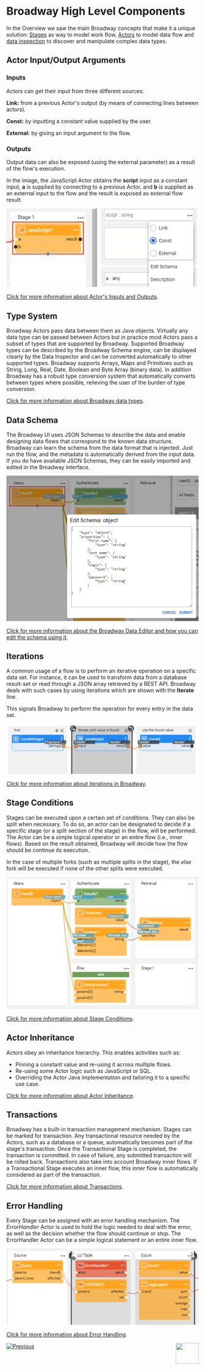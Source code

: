 # Broadway High Level Components


In the Overview we saw the main Broadway concepts that make it a unique solution:
[Stages](19_broadway_flow_stages.md) as way to model work flow, [Actors](03_broadway_actor.md) to model data flow and [data inspection](27_broadway_data_inspection.md) to
discover and manipulate complex data types.

## Actor Input/Output Arguments

### Inputs 

Actors can get their input from three different sources:

**Link:** from a previous Actor's output (by means of connecting lines between actors).

**Const:** by inputting a constant value supplied by the user.

**External:** by giving an input argument to the flow.


### Outputs 

Output data can also be exposed (using the external parameter) as a result of the flow's execution. 

In the image, the JavaScript Actor obtains the **script** input as a constant input, **a** is supplied by connecting to a previous Actor, and **b** is supplied as an external input to the flow and the result is exposed as external flow result.

![image](images/input-output-args.PNG)

[Click for more information about Actor's Inputs and Outputs](03_broadway_actor_window.md#actors-inputs-and-outputs).

## Type System

Broadway Actors pass data between them as Java objects. Virtually any data type can be passed between Actors but in practice most Actors pass a subset of types that are supported by Broadway.  Supported Broadway types can be described by the Broadway Schema engine, can be displayed clearly by the Data Inspector and can be converted automatically to other supported types.
Broadway supports Arrays, Maps and Primitives such as String, Long, Real, Date, Boolean and Byte Array (binary data).
In addition Broadway has a robust type conversion system that automatically converts between types where possible, relieving the user of the burden of type conversion.

[Click for more information about Broadway data types](05_data_types.md#data-types-in-broadway).

## Data Schema

The Broadway UI uses JSON Schemas to describe the data and enable designing data flows that correspond to the known data structure.
Broadway can learn the schema from the data format that is injected. 
Just run the flow, and the metadata is automatically derived from the input data. If you do have available JSON Schemas, they can be easily imported and edited in the Broadway interface.

<img src="images/overview_edit_schema.PNG" />

[Click for more information about the Broadway Data Editor and how you can edit the schema using it](27_broadway_data_inspection.md).

## Iterations

A common usage of a flow is to perform an iterative operation on a specific data set. For instance, it can be used to transform data from a database result-set or read through a JSON array retrieved by a REST API.
Broadway deals with such cases by using iterations which are shown with the **Iterate** line. 

This signals Broadway to perform the operation for every entry in the data set.

<img src="images/overview_iterate.png" >

[Click for more information about iterations in Broadway](21_iterations.md).

## Stage Conditions

Stages can be executed upon a certain set of conditions. They can also be split when necessary. 
To do so, an actor can be designated to decide if a specific stage (or a split section of the stage) in the flow, will be performed. The Actor can be a simple logical operator or an entire flow (i.e., inner flows). 
Based on the result obtained, Broadway will decide how the flow should be continue its execution.

In the case of multiple forks (such as multiple splits in the stage), the *else* fork will be executed if none of the other splits were executed.

<img src="images/overview_condition.png">

[Click for more information about Stage Conditions](19_broadway_flow_stages.md#what-is-a-stage-condition).

## Actor Inheritance

Actors obey an inheritance hierarchy. This enables activities such as:
- Pinning a constant value and re-using it across multiple flows. 
- Re-using some Actor logic such as JavaScript or SQL.
- Overriding the Actor Java implementation and tailoring it to a specific use case.  

[Click for more information about Actor Inheritance](06_export_actor.md).

## Transactions

Broadway has a built-in transaction management mechanism. Stages can be marked for transaction. Any transactional resource needed by the Actors, such as a database or a queue, automatically becomes part of the stage's transaction. Once the Transactional Stage is completed, the transaction is committed. In case of failure, any submitted transaction will be rolled back.
Transactions also take into account Broadway inner flows. If a Transactional Stage executes an inner flow, this inner flow is automatically considered as part of the transaction.

[Click for more information about Transactions](23_transactions.md).

## Error Handling

Every Stage can be assigned with an error handling mechanism. The *ErrorHandler* Actor is used to hold the logic needed to deal with the error, as well as the decision whether the flow should continue or stop. The ErrorHandler Actor can be a simple logical statement or an entire inner flow.

<img src="images/overview_error.png" >

[Click for more information about Error Handling](24_error_handling.md).



[![Previous](/articles/images/Previous.png)](01_broadway_overview.md)[<img align="right" width="60" height="54" src="/articles/images/Next.png">](02a_broadway_flow_overview.md)
